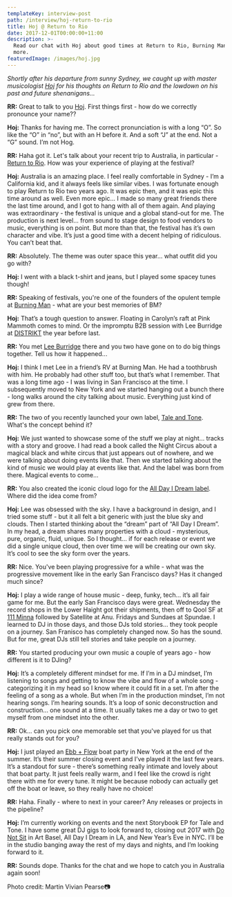 ```yaml
---
templateKey: interview-post
path: /interview/hoj-return-to-rio
title: Hoj @ Return to Rio
date: 2017-12-01T00:00:00+11:00
description: >-
  Read our chat with Hoj about good times at Return to Rio, Burning Man and
  more.
featuredImage: /images/hoj.jpg
---
```

_Shortly after his departure from sunny Sydney, we caught up with master musicologist [Hoj](https://www.facebook.com/hoj/) for his thoughts on Return to Rio and the lowdown on his past and future shenanigans..._

**RR:** Great to talk to you [Hoj](https://www.facebook.com/hoj/). First things first - how do we correctly pronounce your name?? 

**Hoj:** Thanks for having me. The correct pronunciation is with a long “O”. So like the “O” in “no”, but with an H before it. And a soft “J” at the end. Not a “G” sound. I’m not Hog.

**RR:** Haha got it. Let's talk about your recent trip to Australia, in particular - [Return to Rio](https://www.facebook.com/ReturnToRio/). How was your experience of playing at the festival?

**Hoj:** Australia is an amazing place. I feel really comfortable in Sydney - I’m a California kid, and it always feels like similar vibes. I was fortunate enough to play Return to Rio two years ago. It was epic then, and it was epic this time around as well. Even more epic... I made so many great friends there the last time around, and I got to hang with all of them again. And playing was extraordinary - the festival is unique and a global stand-out for me. The production is next level... from sound to stage design to food vendors to music, everything is on point. But more than that, the festival has it’s own character and vibe. It’s just a good time with a decent helping of ridiculous. You can’t beat that.

**RR:** Absolutely. The theme was outer space this year... what outfit did you go with?

**Hoj:** I went with a black t-shirt and jeans, but I played some spacey tunes though!

**RR:** Speaking of festivals, you're one of the founders of the opulent temple at [Burning Man](https://www.facebook.com/burningman/)  - what are your best memories of BM?

**Hoj:** That’s a tough question to answer. Floating in Carolyn’s raft at Pink Mammoth comes to mind. Or the impromptu B2B session with Lee Burridge at [DISTRIKT](https://www.facebook.com/DistriktCamp/) the year before last.

**RR:** You met [Lee Burridge](https://www.facebook.com/djleeburridge/) there and you two have gone on to do big things together. Tell us how it happened...

**Hoj:** I think I met Lee in a friend’s RV at Burning Man. He had a toothbrush with him. He probably had other stuff too, but that’s what I remember. That was a long time ago - I was living in San Francisco at the time. I subsequently moved to New York and we started hanging out a bunch there - long walks around the city talking about music. Everything just kind of grew from there. 

**RR:** The two of you recently launched your own label, [Tale and Tone](https://www.facebook.com/taleandtone/). What's the concept behind it?

**Hoj:** We just wanted to showcase some of the stuff we play at night… tracks with a story and groove. I had read a book called the Night Circus about a magical black and white circus that just appears out of nowhere, and we were talking about doing events like that. Then we started talking about the kind of music we would play at events like that. And the label was born from there. Magical events to come...

**RR:** You also created the iconic cloud logo for the [All Day I Dream label](https://www.facebook.com/alldayidream/). Where did the idea come from?

**Hoj:** Lee was obsessed with the sky. I have a background in design, and I tried some stuff - but it all felt a bit generic with just the blue sky and clouds. Then I started thinking about the “dream” part of “All Day I Dream”. In my head, a dream shares many properties with a cloud - mysterious, pure, organic, fluid, unique. So I thought... if for each release or event we did a single unique cloud, then over time we will be creating our own sky. It’s cool to see the sky form over the years. 

**RR:** Nice. You've been playing progressive for a while - what was the progressive movement like in the early San Francisco days? Has it changed much since?

**Hoj:** I play a wide range of house music - deep, funky, tech... it’s all fair game for me. But the early San Francisco days were great. Wednesday the record shops in the Lower Haight got their shipments, then off to Qool SF at [111 Minna](https://l.facebook.com/l.php?u=https%3A%2F%2Fmaps.google.com%2F%3Fq%3D111%2BMinna%26entry%3Dgmail%26source%3Dg&h=ATM3XxNjoYgnAhy4nQTu0Z6BDT16cMv_uHC0DoXbGrurUzjthoHAk5SpuxyeLJkz8Ba--CJ6n0N2MQUD7PgQ3x9gVZ2ACIbZl38GL70hmat6lkEEjzdU4kakPwI5bxngBtb3DA) followed by Satellite at Anu. Fridays and Sundaes at Spundae. I learned to DJ in those days, and those DJs told stories... they took people on a journey. San Franisco has completely changed now. So has the sound. But for me, great DJs still tell stories and take people on a journey.

**RR:** You started producing your own music a couple of years ago - how different is it to DJing?

**Hoj:** It’s a completely different mindset for me. If I’m in a DJ mindset, I’m listening to songs and getting to know the vibe and flow of a whole song - categorizing it in my head so I know where it could fit in a set. I’m after the feeling of a song as a whole. But when I’m in the production mindset, I’m not hearing songs. I’m hearing sounds. It’s a loop of sonic deconstruction and construction... one sound at a time. It usually takes me a day or two to get myself from one mindset into the other. 

**RR:** Ok... can you pick one memorable set that you've played for us that really stands out for you? 

**Hoj:** I just played an [Ebb + Flow](https://l.facebook.com/l.php?u=http%3A%2F%2Fwww.ebbandflowmusic.com%2F&h=ATNzsjOLN6Gqsyg2EvOu7_AgPxlRxrhr0suR99Wjn_XL95tu2zDK3xpefveY8-awTqXfquZhPKvidQA42Y5lEo1P2GlmpljcRv2RV6VDoKwSliWZ0e0WiF8M) boat party in New York at the end of the summer. It’s their summer closing event and I’ve played it the last few years. It’s a standout for sure - there’s something really intimate and lovely about that boat party. It just feels really warm, and I feel like the crowd is right there with me for every tune. It might be because nobody can actually get off the boat or leave, so they really have no choice!

**RR:** Haha. Finally - where to next in your career? Any releases or projects in the pipeline?

**Hoj:** I’m currently working on events and the next Storybook EP for Tale and Tone. I have some great DJ gigs to look forward to, closing out 2017 with [Do Not Sit](https://l.facebook.com/l.php?u=http%3A%2F%2Fdonotsitonthefurniture.com%2F&h=ATNKjXX2oYkDrL4cX8C5jrx5yKJmo0n2UkhQ9EgQEvUQSP4_QBxmFYlYRItqMI3bCAELYcTDlCaD6y1tIRSDuDDRmVFpAsPNA9g7RZVEEfzacNAhO-pN7pSg) in Art Basel, All Day I Dream in LA, and New Year’s Eve in NYC. I’ll be in the studio banging away the rest of my days and nights, and I’m looking forward to it. 

**RR:** Sounds dope. Thanks for the chat and we hope to catch you in Australia again soon!

Photo credit: Martin Vivian Pearse📷
